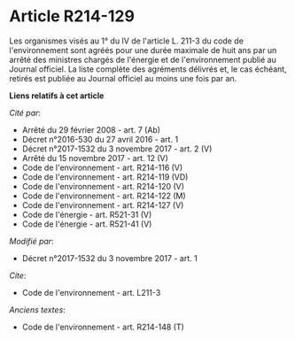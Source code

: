 # Article R214-129

Les organismes visés au 1° du IV de l'article L. 211-3 du code de l'environnement sont agréés pour une durée maximale de huit
ans par un arrêté des ministres chargés de l'énergie et de l'environnement publié au Journal officiel. La liste complète des
agréments délivrés et, le cas échéant, retirés est publiée au Journal officiel au moins une fois par an.

**Liens relatifs à cet article**

_Cité par_:

  - Arrêté du 29 février 2008 - art. 7 (Ab)
  - Décret n°2016-530 du 27 avril 2016 - art. 1
  - Décret n°2017-1532 du 3 novembre 2017 - art. 2 (V)
  - Arrêté du 15 novembre 2017 - art. 12 (V)
  - Code de l'environnement - art. R214-116 (V)
  - Code de l'environnement - art. R214-119 (VD)
  - Code de l'environnement - art. R214-120 (V)
  - Code de l'environnement - art. R214-122 (M)
  - Code de l'environnement - art. R214-127 (V)
  - Code de l'énergie - art. R521-31 (V)
  - Code de l'énergie - art. R521-41 (V)

_Modifié par_:

  - Décret n°2017-1532 du 3 novembre 2017 - art. 1

_Cite_:

  - Code de l'environnement - art. L211-3

_Anciens textes_:

  - Code de l'environnement - art. R214-148 (T)
